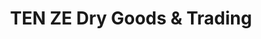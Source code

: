 ---
title: "TEN ZE Dry Goods & Trading"
url: /mandaue-city/ten-ze-dry-goods-and-trading/
shop: shop
---